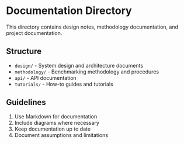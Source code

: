 # Documentation Directory

This directory contains design notes, methodology documentation, and project documentation.

## Structure
- `design/` - System design and architecture documents
- `methodology/` - Benchmarking methodology and procedures
- `api/` - API documentation
- `tutorials/` - How-to guides and tutorials

## Guidelines
1. Use Markdown for documentation
2. Include diagrams where necessary
3. Keep documentation up to date
4. Document assumptions and limitations 